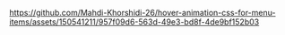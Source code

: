 

https://github.com/Mahdi-Khorshidi-26/hover-animation-css-for-menu-items/assets/150541211/957f09d6-563d-49e3-bd8f-4de9bf152b03

